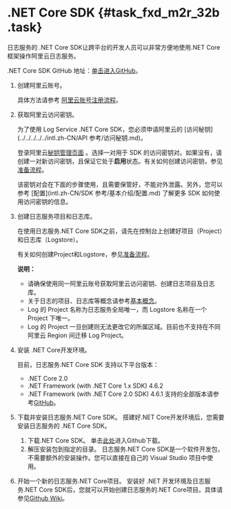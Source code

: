 # .NET Core SDK {#task_fxd_m2r_32b .task}

日志服务的 .NET Core SDK让跨平台的开发人员可以非常方便地使用.NET Core框架操作阿里云日志服务。

.NET Core SDK GitHub 地址：[单击进入GitHub](https://github.com/aliyun/aliyun-log-dotnetcore-sdk)。

1.  创建阿里云账号。 

    具体方法请参考 [阿里云账号注册流程](https://www.alibabacloud.com/help/zh/doc-detail/50482.htm)。

2.  获取阿里云访问密钥。 

    为了使用 Log Service .NET Core SDK，您必须申请阿里云的 [访问秘钥](../../../../../intl.zh-CN/API 参考/访问秘钥.md)。

    登录阿里云[秘钥管理页面](https://ak-console.aliyun.com/#/accesskey) 。选择一对用于 SDK 的访问密钥对。如果没有，请创建一对新访问密钥，且保证它处于**启用**状态。有关如何创建访问密钥，参见 [准备流程](../../../../../intl.zh-CN/用户指南/准备工作/准备流程.md)。

    该密钥对会在下面的步骤使用，且需要保管好，不能对外泄露。另外，您可以参考 [配置](intl.zh-CN/SDK 参考/基本介绍/配置.md) 了解更多 SDK 如何使用访问密钥的信息。

3.  创建日志服务项目和日志库。 

    在使用日志服务.NET Core SDK之前，请先在控制台上创建好项目（Project）和日志库（Logstore）。

    有关如何创建Project和Logstore，参见[准备流程](../../../../../intl.zh-CN/用户指南/准备工作/准备流程.md)。

    **说明：** 

    -   请确保使用同一阿里云账号获取阿里云访问密钥、创建日志项目及日志库。
    -   关于日志的项目、日志库等概念请参考[基本概念](../../../../../intl.zh-CN/产品简介/基本概念/简介.md#)。
    -   Log 的 Project 名称为日志服务全局唯一，而 Logstore 名称在一个 Project 下唯一。
    -   Log 的 Project 一旦创建则无法更改它的所属区域。目前也不支持在不同阿里云 Region 间迁移 Log Project。
4.  安装 .NET Core开发环境。 

    目前，日志服务.NET Core SDK 支持以下平台版本：

    -   .NET Core 2.0
    -   .NET Framework \(with .NET Core 1.x SDK\) 4.6.2
    -   .NET Framework \(with .NET Core 2.0 SDK\) 4.6.1
    支持的全部版本请参考[GitHub](https://github.com/aliyun/aliyun-log-dotnetcore-sdk)。

5.  下载并安装日志服务.NET Core SDK。 搭建好.NET Core开发环境后，您需要安装日志服务的 .NET Core SDK。
    1.  下载.NET Core SDK。 单击[此处](https://github.com/aliyun/aliyun-log-dotnetcore-sdk)进入Github下载。
    2.  解压安装包到指定的目录。 日志服务.NET Core SDK是一个软件开发包，不需要额外的安装操作。您可以直接在自己的 Visual Studio 项目中使用。
6.  开始一个新的日志服务.NET Core项目。 安装好 .NET 开发环境及日志服务.NET Core SDK后，您就可以开始创建日志服务的.NET Core项目。具体请参见[Github Wiki](https://github.com/aliyun/aliyun-log-dotnetcore-sdk/wiki#示例)。

